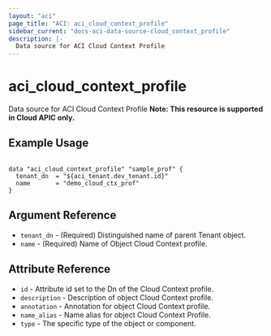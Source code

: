 ```yaml
---
layout: "aci"
page_title: "ACI: aci_cloud_context_profile"
sidebar_current: "docs-aci-data-source-cloud_context_profile"
description: |-
  Data source for ACI Cloud Context Profile
---
```


# aci_cloud_context_profile

Data source for ACI Cloud Context Profile
<b>Note: This resource is supported in Cloud APIC only. </b>

## Example Usage

```hcl

data "aci_cloud_context_profile" "sample_prof" {
  tenant_dn  = "${aci_tenant.dev_tenant.id}"
  name       = "demo_cloud_ctx_prof"
}

```

## Argument Reference

- `tenant_dn` - (Required) Distinguished name of parent Tenant object.
- `name` - (Required) Name of Object Cloud Context profile.

## Attribute Reference

- `id` - Attribute id set to the Dn of the Cloud Context profile.
- `description` - Description of object Cloud Context profile.
- `annotation` - Annotation for object Cloud Context profile.
- `name_alias` - Name alias for object Cloud Context Profile.
- `type` - The specific type of the object or component.
